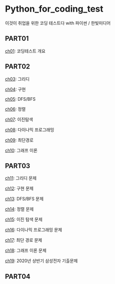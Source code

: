 # Python_for_coding_test
이것이 취업을 위한 코딩 테스트다 with 파이썬 / 한빛미디어

## PART01
[ch01](https://github.com/bluvory/Python_for_coding_test/tree/main/ch01): 코딩테스트 개요

## PART02
[ch03](https://github.com/bluvory/Python_for_coding_test/tree/main/ch03): 그리디

[ch04](https://github.com/bluvory/Python_for_coding_test/tree/main/ch04): 구현

[ch05](https://github.com/bluvory/Python_for_coding_test/tree/main/ch05): DFS/BFS

[ch06](https://github.com/bluvory/Python_for_coding_test/tree/main/ch06): 정렬

[ch07](https://github.com/bluvory/Python_for_coding_test/tree/main/ch07): 이진탐색

[ch08](https://github.com/bluvory/Python_for_coding_test/tree/main/ch08): 다이나믹 프로그래밍

[ch09](https://github.com/bluvory/Python_for_coding_test/tree/main/ch09): 최단경로

[ch10](https://github.com/bluvory/Python_for_coding_test/tree/main/ch10): 그래프 이론

## PART03
[ch11](https://github.com/bluvory/Python_for_coding_test/tree/main/ch11): 그리디 문제

[ch12](https://github.com/bluvory/Python_for_coding_test/tree/main/ch12): 구현 문제

[ch13](https://github.com/bluvory/Python_for_coding_test/tree/main/ch13): DFS/BFS 문제

[ch14](https://github.com/bluvory/Python_for_coding_test/tree/main/ch14): 정렬 문제

[ch15](https://github.com/bluvory/Python_for_coding_test/tree/main/ch15): 이진 탐색 문제

[ch16](https://github.com/bluvory/Python_for_coding_test/tree/main/ch16): 다이나믹 프로그래밍 문제

[ch17](https://github.com/bluvory/Python_for_coding_test/tree/main/ch17): 최단 경로 문제

[ch18](https://github.com/bluvory/Python_for_coding_test/tree/main/ch18): 그래프 이론 문제

[ch19](https://github.com/bluvory/Python_for_coding_test/tree/main/ch19): 2020년 상반기 삼성전자 기출문제

## PART04
